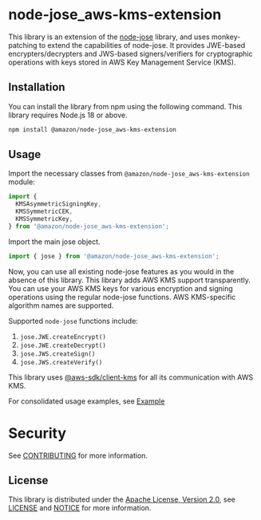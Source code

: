 # node-jose_aws-kms-extension

This library is an extension of the [node-jose](https://www.npmjs.com/package/node-jose) library, and uses monkey-patching to extend the capabilities of node-jose. It provides JWE-based encrypters/decrypters and JWS-based signers/verifiers for cryptographic operations with keys stored in AWS Key Management Service (KMS).

## Installation

You can install the library from npm using the following command. This library requires Node.js 18 or above.

```bash
npm install @amazon/node-jose_aws-kms-extension
```


## Usage
Import the necessary classes from `@amazon/node-jose_aws-kms-extension` module:

```ts
import {
  KMSAsymmetricSigningKey,
  KMSSymmetricCEK,
  KMSSymmetricKey,
} from '@amazon/node-jose_aws-kms-extension';
```

Import the main jose object.
```ts
import { jose } from '@amazon/node-jose_aws-kms-extension';
```

Now, you can use all existing node-jose features as you would in the absence of this library. This library adds AWS KMS support transparently. You can use your AWS KMS keys for various encryption and signing operations using the regular node-jose functions. AWS KMS-specific algorithm names are supported.


Supported `node-jose` functions include:

1. `jose.JWE.createEncrypt()`
1. `jose.JWE.createDecrypt()`
1. `jose.JWS.createSign()`
1. `jose.JWS.createVerify()`

This library uses [@aws-sdk/client-kms](https://docs.aws.amazon.com/AWSJavaScriptSDK/v3/latest/client/kms/)
for all its communication with AWS KMS.

For consolidated usage examples, see [Example](EXAMPLE.md)


# Security

See [CONTRIBUTING](CONTRIBUTING.md#security-issue-notifications) for more information.


## License

This library is distributed under the
[Apache License, Version 2.0](http://www.apache.org/licenses/LICENSE-2.0),
see [LICENSE](LICENSE) and [NOTICE](NOTICE) for more information.